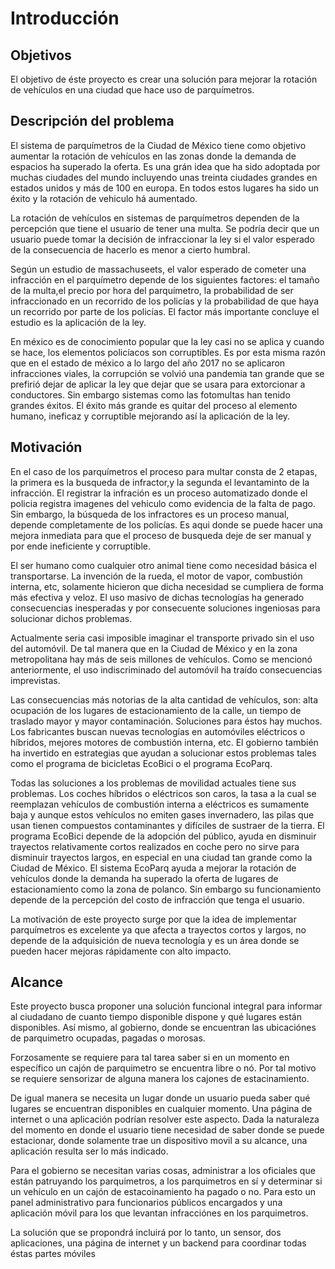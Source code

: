 # Introducción

## Objetivos

El objetivo de éste proyecto es crear una solución para mejorar la rotación de vehículos en una ciudad que hace uso de parquímetros.

## Descripción del problema

El sistema de parquímetros de la Ciudad de México tiene como objetivo aumentar la rotación de vehículos en las zonas donde la demanda de espacios ha superado la oferta. Es una grán idea que ha sido adoptada por muchas ciudades del mundo incluyendo unas treinta ciudades grandes en estados unidos y más de 100 en europa. En todos estos lugares ha sido un éxito y la rotación de vehiculo há aumentado.

La rotación de vehículos en sistemas de parquímetros dependen de la percepción que tiene el usuario de tener una multa. Se podría decir que un usuario puede tomar la decisión de infraccionar la ley si el valor esperado de la consecuencia de hacerlo es menor a cierto humbral.

Según un estudio de massachuseets, el valor esperado de cometer una infracción en el parquímetro depende de los siguientes factores: el tamaño de la multa,el precio por hora del parquímetro, la probabilidad de ser infraccionado en un recorrido de los policías y la probabilidad de que haya un recorrido por parte de los policías. El factor más importante concluye el estudio es la aplicación de la ley.

En méxico es de conocimiento popular que la ley casi no se aplica y cuando se hace, los elementos policíacos son corruptibles. Es por esta misma razón que en el estado de méxico a lo largo del año 2017 no se aplicaron infracciones viales, la corrupción se volvió una pandemia tan grande que se prefirió dejar de aplicar la ley que dejar que se usara para extorcionar a conductores. Sin embargo sistemas como las fotomultas han tenido grandes éxitos. El éxito más grande es quitar del proceso al elemento humano, ineficaz y corruptible mejorando así la aplicación de la ley.

## Motivación

En el caso de los parquímetros el proceso para multar consta de 2 etapas, la primera es la busqueda de infractor,y la segunda el levantaminto de la infracción. El registrar la infración es un proceso automatizado donde el policia registra imagenes del vehiculo como evidencia de la falta de pago. Sin embargo, la búsqueda de los infractores es un proceso manual, depende completamente de los policías. Es aqui donde se puede hacer una mejora inmediata para que el proceso de busqueda deje de ser manual y por ende ineficiente y corruptible.

El ser humano como cualquier otro animal tiene como necesidad básica el transportarse. La invención de la rueda, el motor de vapor, combustión interna, etc, solamente hicieron que dicha necesidad se cumpliera de forma más efectiva y veloz. El uso masivo de dichas tecnologías ha generado consecuencias inesperadas y por consecuente soluciones ingeniosas para solucionar dichos problemas.

Actualmente seria casi imposible imaginar el transporte privado sin el uso del automóvil. De tal manera que en la Ciudad de México y en la zona metropolitana hay más de seis millones de vehículos. Como se mencionó anteriormente, el uso indiscriminado del automóvil ha traído consecuencias imprevistas.

Las consecuencias más notorias de la alta cantidad de vehículos, son: alta ocupación de los lugares de estacionamiento de la calle, un tiempo de traslado mayor y mayor contaminación. Soluciones para éstos hay muchos. Los fabricantes buscan nuevas tecnologías en automóviles eléctricos o híbridos, mejores motores de combustión interna, etc. El gobierno también ha invertido en estrategias que ayudan a solucionar estos problemas tales como el programa de bicicletas EcoBici o el programa EcoParq.

Todas las soluciones a los problemas de movilidad actuales tiene sus problemas. Los coches híbridos o eléctricos son caros, la tasa a la cual se reemplazan vehículos de combustión interna a eléctricos es sumamente baja y aunque estos vehículos no emiten gases invernadero, las pilas que usan tienen compuestos contaminantes y difíciles de sustraer de la tierra. El programa EcoBici depende de la adopción del público, ayuda en disminuir trayectos relativamente cortos realizados en coche pero no sirve para disminuir trayectos largos, en especial en una ciudad tan grande como la Ciudad de México. El sistema EcoParq ayuda a mejorar la rotación de vehículos donde la demanda ha superado la oferta de lugares de estacionamiento como la zona de polanco. Sin embargo su funcionamiento depende de la percepción del costo de infracción que tenga el usuario.

La motivación de este proyecto surge por que la idea de implementar parquímetros es excelente ya que afecta a trayectos cortos y largos, no depende de la adquisición de nueva tecnología y es un área donde se pueden hacer mejoras rápidamente con alto impacto.

## Alcance

Este proyecto busca proponer una solución funcional integral para informar al ciudadano de cuanto tiempo disponible dispone y qué lugares están disponibles. Así mismo, al gobierno, donde se encuentran las ubicaciónes de parquimetro ocupadas, pagadas o morosas.

Forzosamente se requiere para tal tarea saber si en un momento en específico un cajón de parquimetro se encuentra libre o nó. Por tal motivo se requiere sensorizar de alguna manera los cajones de estacinamiento.

De igual manera se necesita un lugar donde un usuario pueda saber qué lugares se encuentran disponibles en cualquier momento. Una página de internet o una aplicación podrían resolver este aspecto. Dada la naturaleza del momento en donde el usuario tiene necesidad de saber donde se puede estacionar, donde solamente trae un dispositivo movil a su alcance, una aplicación resulta ser lo más indicado.

Para el gobierno se necesitan varias cosas, administrar a los oficiales que están patruyando los parquimetros, a los parquimetros en sí y determinar si un vehículo en un cajón de estacoinamiento ha pagado o no. Para esto un panel administrativo para funcionarios públicos encargados y una aplicación móvil para los que levantan infracciónes en los parquimetros.

La solución que se propondrá incluirá por lo tanto, un sensor, dos aplicaciones, una página de internet y un backend para coordinar todas éstas partes móviles
